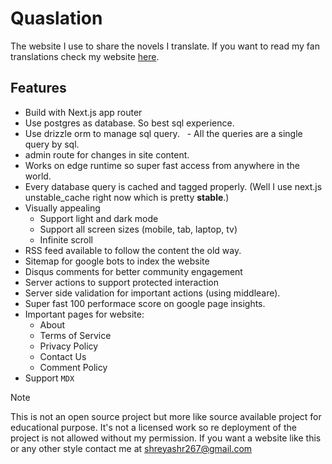 # Quaslation
The website I use to share the novels I translate. If you want to read my fan translations check my website [here](https://quaslation.vercel.app/).
## Features
- Build with Next.js app router
- Use postgres as database. So best sql experience.
- Use drizzle orm to manage sql query.
  - All the queries are a single query by sql. 
- admin route for changes in site content.
- Works on edge runtime so super fast access from anywhere in the world.
- Every database query is cached and tagged properly. (Well I use next.js unstable_cache right now which is pretty **stable**.)
- Visually appealing
  - Support light and dark mode
  - Support all screen sizes (mobile, tab, laptop, tv)
  - Infinite scroll
- RSS feed available to follow the content the old way.
- Sitemap for google bots to index the website
- Disqus comments for better community engagement
- Server actions to support protected interaction
- Server side validation for important actions (using middleare).
- Super fast 100 performace score on google page insights.
- Important pages for website:
  - About
  - Terms of Service
  - Privacy Policy
  - Contact Us
  - Comment Policy
- Support `MDX`

> [!NOTE]
> This is not an open source project but more like source available project for educational purpose. It's not a licensed work so re deployment of the project is not allowed without my permission. If you want a website like this or any other style contact me at shreyashr267@gmail.com

